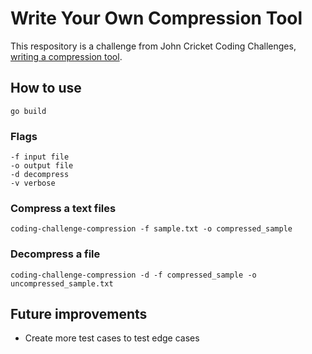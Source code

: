 # Write Your Own Compression Tool

This respository is a challenge from John Cricket Coding Challenges, [writing a compression tool](https://codingchallenges.fyi/challenges/challenge-huffman).


## How to use

```
go build
```

### Flags
```
-f input file
-o output file
-d decompress 
-v verbose
```

### Compress a text files

```
coding-challenge-compression -f sample.txt -o compressed_sample
```

### Decompress a file
```
coding-challenge-compression -d -f compressed_sample -o uncompressed_sample.txt
```

## Future improvements
* Create more test cases to test edge cases